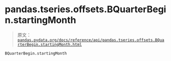 # pandas.tseries.offsets.BQuarterBegin.startingMonth

> 原文：[`pandas.pydata.org/docs/reference/api/pandas.tseries.offsets.BQuarterBegin.startingMonth.html`](https://pandas.pydata.org/docs/reference/api/pandas.tseries.offsets.BQuarterBegin.startingMonth.html)

```py
BQuarterBegin.startingMonth
```
